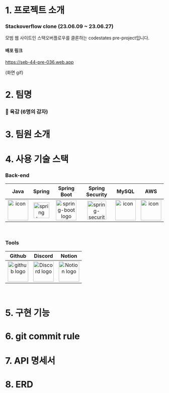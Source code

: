 # 1. 프로젝트 소개

### Stackoverflow clone (23.06.09 ~ 23.06.27)

모범 웹 사이트인 스택오버플로우를 클론하는 codestates pre-project입니다.

#### 배포 링크

https://seb-44-pre-036.web.app

(화면 gif)

# 2. 팀명

### 🥔 육감 (6명의 감자)

# 3. 팀원 소개

# 4. 사용 기술 스택

### Back-end
|   Java   |   Spring   |   Spring Boot   |   Spring Security   |   MySQL   |   AWS   |
| :----------------------------------------------------------: | :----------------------------------------------------------: | :----------------------------------------------------------: | :----------------------------------------------------------: | :----------------------------------------------------------: | :----------------------------------------------------------: |
| <div style="display: flex; align-items: flex-start;"><img src="https://techstack-generator.vercel.app/java-icon.svg" alt="icon" width="65" height="65" /></div> | <img alt="spring logo" src="https://www.vectorlogo.zone/logos/springio/springio-icon.svg" height="50" width="50" > | <img alt="spring-boot logo" src="https://t1.daumcdn.net/cfile/tistory/27034D4F58E660F616" width="65" height="65" > |  <img alt="spring-security logo" width="60px" src="https://camo.githubusercontent.com/923e99a57f8a456fdade5f65b35ada254be277612ddc991afb702d8dfd880d4f/68747470733a2f2f63646e2e73696d706c6569636f6e732e6f72672f737072696e677365637572697479" width="85" height=auto > | <div style="display: flex; align-items: flex-start;"><img src="https://techstack-generator.vercel.app/mysql-icon.svg" alt="icon" width="65" height="65" /></div> | <div style="display: flex; align-items: flex-start;"><img src="https://techstack-generator.vercel.app/aws-icon.svg" alt="icon" width="65" height="65" /></div> |

</br>

### Tools
| Github | Discord | Notion | 
| :--------: | :--------: | :------: |
| <img alt="github logo" src="https://techstack-generator.vercel.app/github-icon.svg" width="65" height="65"> | <img alt="Discord logo" src="https://assets-global.website-files.com/6257adef93867e50d84d30e2/62595384e89d1d54d704ece7_3437c10597c1526c3dbd98c737c2bcae.svg" height="65" width="65"> | <img alt="Notion logo" src="https://www.notion.so/cdn-cgi/image/format=auto,width=640,quality=100/front-static/shared/icons/notion-app-icon-3d.png" height="65" width="65"> |

</br>


# 5. 구현 기능

# 6. git commit rule

# 7. API 명세서

# 8. ERD
